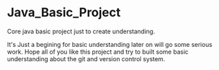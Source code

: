 # Java_Basic_Project
Core java basic project just to create understanding.

It's Just a begining for basic understanding later on will go some serious work.
Hope all of you like this project and try to built some basic understanding about the git and version control system.


